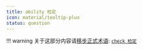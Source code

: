 ```yaml
---
title: ability 检定
icon: material/tooltip-plus
status: question
---
```

!!! warning
    关于这部分内容请[移步正式术语](https://HydroRollCore.retrofor.space "我为什么会看到此项内容？"): [`check 检定`](/Standard/Term/check/)
